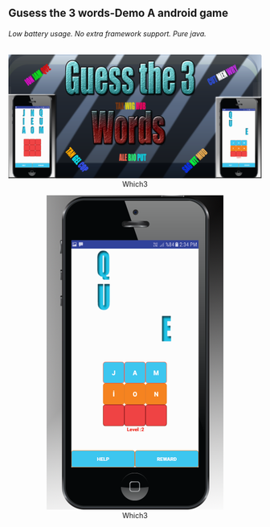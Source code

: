 
## Gusess the 3 words-Demo A android game
###### Low battery usage. No extra framework support. Pure java.



<p align="center">
  <img  src="https://github.com/okansungur/android/blob/main/1024500.png"><br/>
  Which3
</p>


<p align="center">
  <img  src="https://github.com/okansungur/android/blob/main/scrx.png"><br/>
  Which3
</p>

